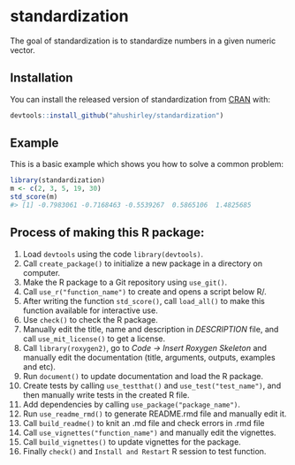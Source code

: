 
<!-- README.md is generated from README.Rmd. Please edit that file -->
standardization
===============

<!-- badges: start -->
<!-- badges: end -->
The goal of standardization is to standardize numbers in a given numeric vector.

Installation
------------

You can install the released version of standardization from [CRAN](https://CRAN.R-project.org) with:

``` r
devtools::install_github("ahushirley/standardization")
```

Example
-------

This is a basic example which shows you how to solve a common problem:

``` r
library(standardization)
m <- c(2, 3, 5, 19, 30)
std_score(m)
#> [1] -0.7983061 -0.7168463 -0.5539267  0.5865106  1.4825685
```

Process of making this R package:
---------------------------------

1.  Load `devtools` using the code `library(devtools)`.
2.  Call `create_package()` to initialize a new package in a directory on computer.
3.  Make the R package to a Git repository using `use_git()`.
4.  Call `use_r("function_name")` to create and opens a script below R/.
5.  After writing the function `std_score()`, call `load_all()` to make this function available for interactive use.
6.  Use `check()` to check the R package.
7.  Manually edit the title, name and description in *DESCRIPTION* file, and call `use_mit_license()` to get a license.
8.  Call `library(roxygen2)`, go to *Code -&gt; Insert Roxygen Skeleton* and manually edit the documentation (title, arguments, outputs, examples and etc).
9.  Run `document()` to update documentation and load the R package.
10. Create tests by calling `use_testthat()` and `use_test("test_name")`, and then manually write tests in the created R file.
11. Add dependencies by calling `use_package("package_name")`.
12. Run `use_readme_rmd()` to generate README.rmd file and manually edit it.
13. Call `build_readme()` to knit an .md file and check errors in .rmd file
14. Call `use_vignettes("function_name")` and manually edit the vignettes.
15. Call `build_vignettes()` to update vignettes for the package.
16. Finally `check()` and `Install and Restart` R session to test function.
